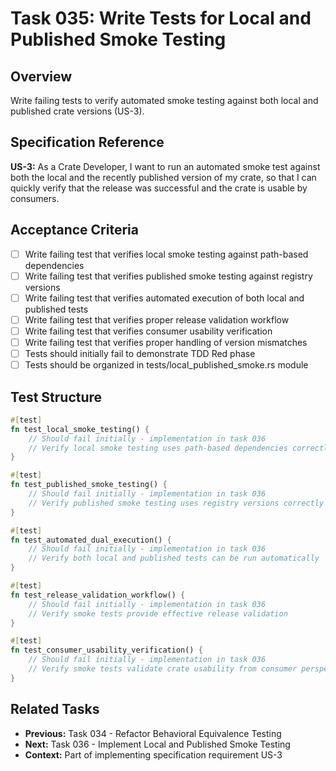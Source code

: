 # Task 035: Write Tests for Local and Published Smoke Testing

## Overview
Write failing tests to verify automated smoke testing against both local and published crate versions (US-3).

## Specification Reference
**US-3:** As a Crate Developer, I want to run an automated smoke test against both the local and the recently published version of my crate, so that I can quickly verify that the release was successful and the crate is usable by consumers.

## Acceptance Criteria
- [ ] Write failing test that verifies local smoke testing against path-based dependencies
- [ ] Write failing test that verifies published smoke testing against registry versions
- [ ] Write failing test that verifies automated execution of both local and published tests
- [ ] Write failing test that verifies proper release validation workflow
- [ ] Write failing test that verifies consumer usability verification
- [ ] Write failing test that verifies proper handling of version mismatches
- [ ] Tests should initially fail to demonstrate TDD Red phase
- [ ] Tests should be organized in tests/local_published_smoke.rs module

## Test Structure
```rust
#[test]
fn test_local_smoke_testing() {
    // Should fail initially - implementation in task 036
    // Verify local smoke testing uses path-based dependencies correctly
}

#[test]
fn test_published_smoke_testing() {
    // Should fail initially - implementation in task 036
    // Verify published smoke testing uses registry versions correctly
}

#[test]
fn test_automated_dual_execution() {
    // Should fail initially - implementation in task 036
    // Verify both local and published tests can be run automatically
}

#[test]
fn test_release_validation_workflow() {
    // Should fail initially - implementation in task 036
    // Verify smoke tests provide effective release validation
}

#[test]
fn test_consumer_usability_verification() {
    // Should fail initially - implementation in task 036
    // Verify smoke tests validate crate usability from consumer perspective
}
```

## Related Tasks
- **Previous:** Task 034 - Refactor Behavioral Equivalence Testing
- **Next:** Task 036 - Implement Local and Published Smoke Testing
- **Context:** Part of implementing specification requirement US-3